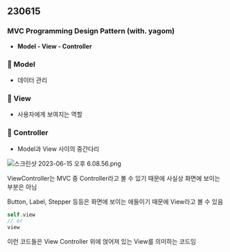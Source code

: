 ## 230615

### MVC Programming Design Pattern (with. yagom)

- **Model - View - Controller**

### 🍡 Model

- 데이터 관리

### 🧇 View

- 사용자에게 보여지는 역할

### 🍗 Controller

- Model과 View 사이의 중간다리

![스크린샷 2023-06-15 오후 6.08.56.png](https://s3-us-west-2.amazonaws.com/secure.notion-static.com/5182011f-f127-411b-bbf4-e8270a9fef5c/%E1%84%89%E1%85%B3%E1%84%8F%E1%85%B3%E1%84%85%E1%85%B5%E1%86%AB%E1%84%89%E1%85%A3%E1%86%BA_2023-06-15_%E1%84%8B%E1%85%A9%E1%84%92%E1%85%AE_6.08.56.png)

ViewController는 MVC 중 Controller라고 볼 수 있기 때문에 사실상 화면에 보이는 부분은 아님

Button, Label, Stepper 등등은 화면에 보이는 애들이기 때문에 View라고 볼 수 있음

```swift
self.view
// or
view
```

이런 코드들은 View Controller 위에 얹어져 있는 View를 의미하는 코드임